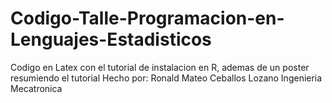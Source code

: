 # Codigo-Talle-Programacion-en-Lenguajes-Estadisticos
Codigo en Latex  con el tutorial de instalacion en R, ademas de un poster resumiendo el tutorial
Hecho por: Ronald Mateo Ceballos Lozano
Ingenieria Mecatronica

